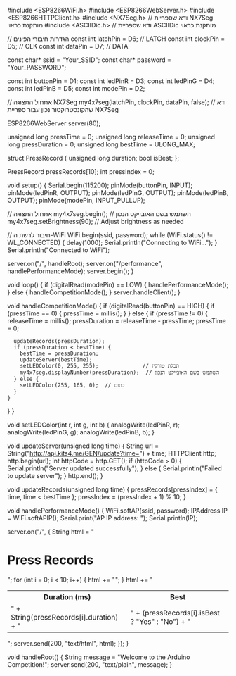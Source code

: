 

#include <ESP8266WiFi.h>
#include <ESP8266WebServer.h>
#include <ESP8266HTTPClient.h>
#include <NX7Seg.h>     // ודא שספריית NX7Seg מותקנת כראוי
#include <ASCIIDic.h>  // ודא שספריית ASCIIDic מותקנת כראוי

// הגדרות חיבורי הפינים
const int latchPin = D6;  // LATCH
const int clockPin = D5;  // CLK
const int dataPin = D7;   // DATA

const char* ssid = "Your_SSID";
const char* password = "Your_PASSWORD";

const int buttonPin = D1;
const int ledPinR = D3;
const int ledPinG = D4;
const int ledPinB = D5;
const int modePin = D2;

// אתחול התצוגה
NX7Seg my4x7seg(latchPin, clockPin, dataPin, false);   // ודא שהקונסטרוקטור נכון עבור ספריית NX7Seg

ESP8266WebServer server(80);

unsigned long pressTime = 0;
unsigned long releaseTime = 0;
unsigned long pressDuration = 0;
unsigned long bestTime = ULONG_MAX;

struct PressRecord {
  unsigned long duration;
  bool isBest;
};

PressRecord pressRecords[10];
int pressIndex = 0;

void setup() {
  Serial.begin(115200);
  pinMode(buttonPin, INPUT);
  pinMode(ledPinR, OUTPUT);
  pinMode(ledPinG, OUTPUT);
  pinMode(ledPinB, OUTPUT);
  pinMode(modePin, INPUT_PULLUP);

  // אתחול התצוגה
  my4x7seg.begin(); // השתמש בשם האובייקט הנכון
  my4x7seg.setBrightness(90);  // Adjust brightness as needed

  // חיבור לרשת ה-WiFi
  WiFi.begin(ssid, password);
  while (WiFi.status() != WL_CONNECTED) {
    delay(1000);
    Serial.println("Connecting to WiFi...");
  }
  Serial.println("Connected to WiFi");

  server.on("/", handleRoot);
  server.on("/performance", handlePerformanceMode);
  server.begin();
}

void loop() {
  if (digitalRead(modePin) == LOW) {
    handlePerformanceMode();
  } else {
    handleCompetitionMode();
  }
  server.handleClient();
}

void handleCompetitionMode() {
  if (digitalRead(buttonPin) == HIGH) {
    if (pressTime == 0) {
      pressTime = millis();
    }
  } else {
    if (pressTime != 0) {
      releaseTime = millis();
      pressDuration = releaseTime - pressTime;
      pressTime = 0;

      updateRecords(pressDuration);
      if (pressDuration < bestTime) {
        bestTime = pressDuration;
        updateServer(bestTime);
        setLEDColor(0, 255, 255);              // תכלת טורקיז
        my4x7seg.displayNumber(pressDuration);  // השתמש בשם האובייקט הנכון
      } else {
        setLEDColor(255, 165, 0);  // כתום
      }
    }
  }
}

void setLEDColor(int r, int g, int b) {
  analogWrite(ledPinR, r);
  analogWrite(ledPinG, g);
  analogWrite(ledPinB, b);
}

void updateServer(unsigned long time) {
  String url = String("http://api.kits4.me/GEN/update?time=") + time;
  HTTPClient http;
  http.begin(url);
  int httpCode = http.GET();
  if (httpCode > 0) {
    Serial.println("Server updated successfully");
  } else {
    Serial.println("Failed to update server");
  }
  http.end();
}

void updateRecords(unsigned long time) {
  pressRecords[pressIndex] = { time, time < bestTime };
  pressIndex = (pressIndex + 1) % 10;
}

void handlePerformanceMode() {
  WiFi.softAP(ssid, password);
  IPAddress IP = WiFi.softAPIP();
  Serial.print("AP IP address: ");
  Serial.println(IP);

  server.on("/", []() {
    String html = "<html><body><h1>Press Records</h1><table><tr><th>Duration (ms)</th><th>Best</th></tr>";
    for (int i = 0; i < 10; i++) {
      html += "<tr><td>" + String(pressRecords[i].duration) + "</td><td>" + (pressRecords[i].isBest ? "Yes" : "No") + "</td></tr>";
    }
    html += "</table></body></html>";
    server.send(200, "text/html", html);
  });
}

void handleRoot() {
  String message = "Welcome to the Arduino Competition!";
  server.send(200, "text/plain", message);
}
